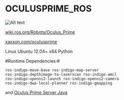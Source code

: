 # OCULUSPRIME_ROS #

![Alt text](http://www.xaxxon.com/resources/news/oculusprime_elevation_400.jpg)

[ wiki.ros.org/Robots/Oculus_Prime ](http://wiki.ros.org/Robots/Oculus_Prime)

[ xaxxon.com/oculusprime ](http://www.xaxxon.com/oculusprime)

Linux Ubuntu 12.04+ x64
Python 

#Runtime Dependencies:#

    ros-indigo-move-base ros-indigo-map-server 
    ros-indigo-depthimage-to-laserscan ros-indigo-amcl 
    ros-indigo-openni2-launch ros-indigo-openni2-camera 
    ros-indigo-dwa-local-planner ros-indigo-gmapping 

and [ Oculus Prime Server Java ](https://www.xaxxon.com/oculusprime/download)
